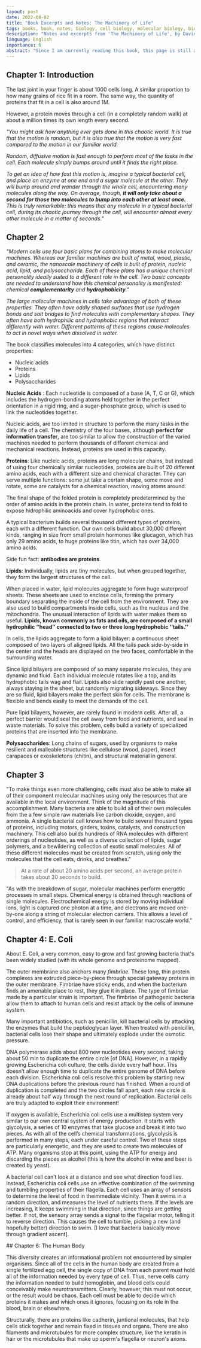 ```yaml
---
layout: post
date: 2022-08-02
title: "Book Excerpts and Notes: The Machinery of Life"
tags: books, book, notes, biology, cell biology, molecular biology, biochemistry, science
description: "Notes and excerpts from 'The Machinery of Life', by David S. Goodsell."
language: English
importance: 6
abstract: "Since I am currently reading this book, this page is still a very rough sketch and work in progress."
---
```


## Chapter 1: Introduction

The last joint in your finger is about 1000 cells long. A similar proportion to how many grains of rice fit in a room. The same way, the quantity of proteins that fit in a cell is also around 1M.

However, a protein moves through a cell (in a completely random walk) at about a million times its own length every second.

*"You might ask how anything ever gets done in this chaotic world. It
is true that the motion is random, but it is also true that the motion is
very fast compared to the motion in our familiar world.*

*Random, diffusive motion is fast enough to perform most of the tasks in the cell. Each molecule simply bumps around until it finds the right place.*

*To get an idea of how fast this motion is, imagine a typical bacterial
cell, and place an enzyme at one end and a sugar
molecule at the other. They will bump around and wander through the
whole cell, encountering many molecules along the way. On average,
though, **it will only take about a second for those two molecules to
bump into each other at least once.** This is truly remarkable: this means
that any molecule in a typical bacterial cell, during its chaotic journey
through the cell, will encounter almost every other molecule in a
matter of seconds."*


## Chapter 2

*"Modern cells use four basic plans for combining atoms to make
molecular machines. Whereas our familiar machines are built of
metal, wood, plastic, and ceramic, the nanoscale machinery of cells
is built of protein, nucleic acid, lipid, and polysaccharide. Each of
these plans has a unique chemical personality ideally suited to a
different role in the cell. Two basic concepts are needed to understand
how this chemical personality is manifested: chemical **complementarity** and **hydrophobicity**."*

*The large molecular machines in cells take advantage of both of these
properties. They often have oddly shaped surfaces that use hydrogen
bonds and salt bridges to find molecules with complementary shapes.
They often have both hydrophilic and hydrophobic regions that interact
differently with water. Different patterns of these regions cause molecules to act in novel ways when dissolved in water.*

The book classifies molecules into 4 categories, which have distinct properties:

- Nucleic acids
- Proteins
- Lipids
- Polysaccharides

**Nucleic Acids** :  Each nucleotide is composed of a base (A, T, C or G), which includes the hydrogen-bonding atoms held together in the perfect orientation in a rigid ring, and a sugar-phosphate group, which is used to link the nucleotides together.

Nucleic acids, are too limited in structure to perform the
many tasks in the daily life of a cell. The chemistry of the four bases,
although **perfect for information transfer**, are too similar to allow the
construction of the varied machines needed to perform thousands of
different chemical and mechanical reactions. Instead, proteins are used
in this capacity.

**Proteins**: Like nucleic acids, proteins are long molecular chains,
but instead of using four chemically similar nucleotides, proteins are
built of 20 different amino acids, each with a different size and chemical
character. They can serve multiple functions: some jut take a certain shape, some move and rotate, some are catalysts for a chemical reaction, moving atoms around.

The final shape of the folded protein is completely predetermined by the order of amino acids in the protein chain. In water, proteins tend to fold to expose hidrophilic aminoacids and cover hydrophobic ones.

A typical bacterium builds several thousand different types of proteins, each with a different function. Our own cells build about 30,000 different kinds, ranging in size from small protein hormones like glucagon, which has only 29 amino acids, to huge proteins like titin, which has over 34,000 amino acids.

Side fun fact: **antibodies are proteins**.

**Lipids**: Individually, lipids are tiny molecules, but when grouped together,
they form the largest structures of the cell. 

When placed in water, lipid molecules aggregate to form huge waterproof sheets. These sheets are used to enclose cells, forming the primary boundary separating the inside of the cell from the environment. They are also used to build compartments inside cells, such as the nucleus and the mitochondria. The unusual interaction of lipids with water makes them so useful. **Lipids, known commonly as fats and oils, are composed of a small hydrophilic ‘‘head’’ connected to two or three long hydrophobic ‘‘tails.’’**

In cells, the lipids aggregate to form a lipid bilayer: a
continuous sheet composed of two layers of aligned lipids.
All the tails pack side-by-side in the center and the heads are displayed
on the two faces, comfortable in the surrounding water.

Since lipid bilayers are composed of so many separate molecules,
they are dynamic and fluid. Each individual molecule rotates like a
top, and its hydrophobic tails wag and flail. Lipids also slide rapidly
past one another, always staying in the sheet, but randomly migrating
sideways. Since they are so fluid, lipid bilayers make the perfect skin
for cells. The membrane is flexible and bends easily to meet the
demands of the cell.

Pure lipid bilayers, however, are rarely found in modern cells. After
all, a perfect barrier would seal the cell away from food and nutrients,
and seal in waste materials. To solve this problem, cells build a variety
of specialized proteins that are inserted into the membrane. 


**Polysaccharides**: Long chains of sugars, used by organisms to make resilient and malleable structures like cellulose (wood, paper), insect carapaces or exoskeletons (chitin), and structural material in general.

## Chapter 3

"To make things even more challenging, cells must also be able to make all of their component molecular machines using only the resources that are available in the local environment. Think of the magnitude of this accomplishment. Many bacteria are able to build all of their own molecules from the a few simple raw materials like carbon dioxide, oxygen, and ammonia. A single bacterial cell knows how to build several thousand types of proteins, including motors, girders, toxins, catalysts, and construction machinery. This cell also builds hundreds of RNA molecules with different orderings of nucleotides, as well as a diverse collection of lipids, sugar polymers, and a bewildering collection of exotic small molecules. All of these different molecules must be created from scratch, using only the molecules that the cell eats, drinks, and breathes."

> At a rate of about 20 amino acids per second, an average protein takes about 20 seconds to build.

"As with the breakdown of sugar, molecular machines perform  energetic processes in small steps. Chemical energy is obtained through reactions of single molecules. Electrochemical energy is stored by moving individual ions, light is captured one photon at a time, and electrons are moved one-by-one along a string of molecular electron carriers. This allows a level of control, and efficiency, that is rarely seen in our familiar macroscale world."

## Chapter 4: E. Coli

About E. Coli, a very common, easy to grow and fast growing bacteria that's been widely studied (with its whole genome and proteinome mapped).

The outer membrane also anchors many *fimbriae*. These long, thin protein complexes are extruded piece-by-piece through special gateway proteins in
the outer membrane. Fimbriae have sticky ends, and when the bacterium finds an amenable place to rest, they glue it in place. The type of
fimbriae made by a particular strain is important. The fimbriae of
pathogenic bacteria allow them to attach to human cells and resist
attack by the cells of immune system.

Many important antibiotics, such as penicillin, kill bacterial cells by attacking the enzymes that build the peptidoglycan layer. When treated with penicillin, bacterial cells lose their
shape and ultimately explode under the osmotic pressure.

DNA polymerase adds about 800 new nucleotides every second, taking about
50 min to duplicate the entire circle [of DNA\]. However, in a rapidly growing
Escherichia coli culture, the cells divide every half hour. This doesn’t
allow enough time to duplicate the entire genome of DNA before each
division. Escherichia coli cells resolve this problem by starting new
DNA duplications before the previous round has finished. When a
round of duplication is completed and the two circles fall apart, each
new circle is already about half way through the next round of replication. Bacterial cells are truly adapted to exploit their environment!

If oxygen is available, Escherichia coli cells use a multistep system
very similar to our own central system of energy production. It starts
with glycolysis, a series of 10 enzymes that take glucose and break it
into two pieces. As with all of the cell’s chemical transformations,
glycolysis is performed in many steps, each under careful control.
Two of these steps are particularly energetic, and they are used to
create two molecules of ATP. Many organisms stop at this point, using
the ATP for energy and discarding the pieces as alcohol (this is how the
alcohol in wine and beer is created by yeast).

A bacterial cell can’t look at a distance and see what direction food lies. Instead, Escherichia coli cells use an effective combination of the swimming and tumbling properties of their flagella. Each
cell uses an array of sensors to determine the level of food in theimmediate vicinity. Then it swims in a random direction, and measures
the level of nutrients there. If the levels are increasing, it keeps swimming in that direction, since things are getting better. If not, the
sensory array sends a signal to the flagellar motor, telling it to reverse
direction. This causes the cell to tumble, picking a new (and hopefully
better) direction to swim. [I love that bacteria basically move through gradient ascent].

## Chapter 6: The Human Body

This diversity creates an informational problem not encountered by
simpler organisms. Since all of the cells in the human body are created
from a single fertilized egg cell, the single copy of DNA from each parent
must hold all of the information needed by every type of cell. Thus, nerve
cells carry the information needed to build hemoglobin, and blood cells
could conceivably make neurotransmitters. Clearly, however, this must
not occur, or the result would be chaos. Each cell must be able to decide
which proteins it makes and which ones it ignores, focusing on its role in
the blood, brain or elsewhere.

Structurally, there are proteins like cadherin, juntional molecules, that help cells stick together and remain fixed in tissues and organs. There are also filaments and microtubules for more complex structure, like the keratin in hair or the microtubules that make up sperm's flagella or neuron's axons.


